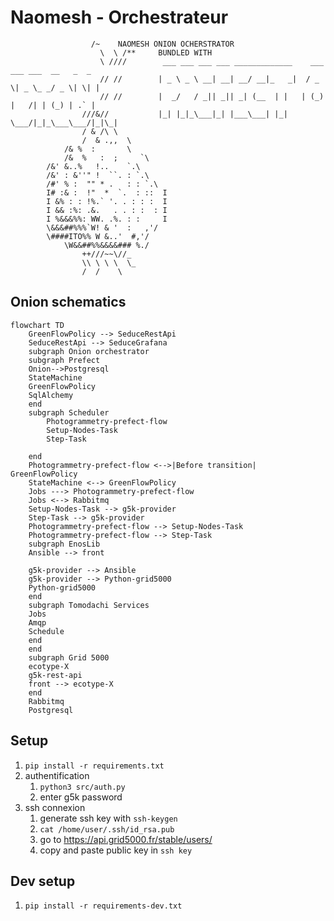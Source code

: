 # Naomesh - Orchestrateur

```blank
                  /~    NAOMESH ONION OCHERSTRATOR
                    \  \ /**     BUNDLED WITH
                    \ ////        ___ ___ ___ ___ _____________    ___ ___ ___  __   _  _
                    // //        | _ \ _ \ __| __| __/ __|_   _|  / _ \| _ \_ _/ _ \| \| |
                    // //        |  _/   / _|| _|| _| (__  | |   | (_) |   /| | (_) | .` |
                ///&//           |_| |_|_\___|_| |___\___| |_|    \___/|_|_\___\___/|_|\_|
                / & /\ \
                /  & .,,  \
            /& %  :       \
            /&  %   :  ;     `\
        /&' &..%   !..    `.\
        /&' : &''" !  ``. : `.\
        /#' % :  "" * .   : : `.\
        I# :& :  !"  *  `.  : ::  I
        I &% : : !%.` '. . : : :  I
        I && :%: .&.   . . : :  : I
        I %&&&%%: WW. .%. : :     I
        \&&&##%%%`W! & '  :   ,'/
        \####ITO%% W &..'  #,'/
            \W&&##%%&&&&### %./
                ++///~~\//_
                \\ \ \ \  \_
                /  /    \
```

## Onion schematics

```mermaid
flowchart TD
    GreenFlowPolicy --> SeduceRestApi
    SeduceRestApi --> SeduceGrafana
    subgraph Onion orchestrator
    subgraph Prefect
    Onion-->Postgresql
    StateMachine
    GreenFlowPolicy
    SqlAlchemy
    end
    subgraph Scheduler
        Photogrammetry-prefect-flow
        Setup-Nodes-Task
        Step-Task

    end
    Photogrammetry-prefect-flow <-->|Before transition| GreenFlowPolicy
    StateMachine <--> GreenFlowPolicy
    Jobs ---> Photogrammetry-prefect-flow
    Jobs <--> Rabbitmq
    Setup-Nodes-Task --> g5k-provider
    Step-Task --> g5k-provider
    Photogrammetry-prefect-flow --> Setup-Nodes-Task
    Photogrammetry-prefect-flow --> Step-Task
    subgraph EnosLib
    Ansible --> front

    g5k-provider --> Ansible
    g5k-provider --> Python-grid5000
    Python-grid5000
    end
    subgraph Tomodachi Services
    Jobs
    Amqp
    Schedule
    end
    end
    subgraph Grid 5000
    ecotype-X
    g5k-rest-api
    front --> ecotype-X
    end
    Rabbitmq
    Postgresql
```

## Setup

1. `pip install -r requirements.txt`
2. authentification
   1. `python3 src/auth.py`
   2. enter g5k password
3. ssh connexion
   1. generate ssh key with `ssh-keygen`
   2. `cat /home/user/.ssh/id_rsa.pub`
   3. go to https://api.grid5000.fr/stable/users/
   4. copy and paste public key in `ssh key`

## Dev setup

1. `pip install -r requirements-dev.txt`
